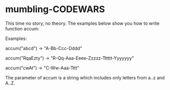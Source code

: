# mumbling-CODEWARS

This time no story, no theory. The examples below show you how to write function accum:

Examples:

accum("abcd") -> "A-Bb-Ccc-Dddd"

accum("RqaEzty") -> "R-Qq-Aaa-Eeee-Zzzzz-Tttttt-Yyyyyyy"

accum("cwAt") -> "C-Ww-Aaa-Tttt"

The parameter of accum is a string which includes only letters from a..z and A..Z.


